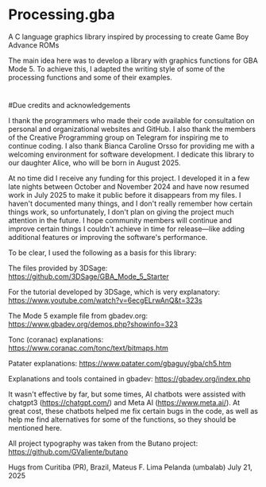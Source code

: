 # Processing.gba
A C language graphics library inspired by processing to create Game Boy Advance ROMs

The main idea here was to develop a library with graphics functions for GBA Mode 5. To achieve this, I adapted the writing style of some of the processing functions and some of their examples.

#

#Due credits and acknowledgements

I thank the programmers who made their code available for consultation on personal and organizational websites and GitHub. I also thank the members of the Creative Programming group on Telegram for inspiring me to continue coding. I also thank Bianca Caroline Orsso for providing me with a welcoming environment for software development. I dedicate this library to our daughter Alice, who will be born in August 2025.

At no time did I receive any funding for this project. I developed it in a few late nights between October and November 2024 and have now resumed work in July 2025 to make it public before it disappears from my files. I haven't documented many things, and I don't really remember how certain things work, so unfortunately, I don't plan on giving the project much attention in the future. I hope community members will continue and improve certain things I couldn't achieve in time for release—like adding additional features or improving the software's performance.

To be clear, I used the following as a basis for this library:

The files provided by 3DSage:
https://github.com/3DSage/GBA_Mode_5_Starter

For the tutorial developed by 3DSage, which is very explanatory:
https://www.youtube.com/watch?v=6ecgELrwAnQ&t=323s

The Mode 5 example file from gbadev.org:
https://www.gbadev.org/demos.php?showinfo=323

Tonc (coranac) explanations:
https://www.coranac.com/tonc/text/bitmaps.htm

Patater explanations:
https://www.patater.com/gbaguy/gba/ch5.htm

Explanations and tools contained in gbadev:
https://gbadev.org/index.php

It wasn't effective by far, but some times, AI chatbots were assisted with chatgpt3 (https://chatgpt.com/) and Meta AI (https://www.meta.ai/). At great cost, these chatbots helped me fix certain bugs in the code, as well as help me find alternatives for some of the functions, so they should be mentioned here.

All project typography was taken from the Butano project:
https://github.com/GValiente/butano

Hugs from Curitiba (PR), Brazil,
Mateus F. Lima Pelanda (umbalab)
July 21, 2025
